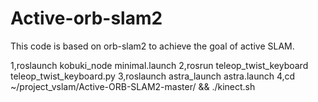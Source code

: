 # Active-orb-slam2
This code is based on orb-slam2 to achieve the goal of active SLAM.

1,roslaunch kobuki_node minimal.launch
2,rosrun teleop_twist_keyboard teleop_twist_keyboard.py
3,roslaunch astra_launch astra.launch
4,cd ~/project_vslam/Active-ORB-SLAM2-master/ && ./kinect.sh
